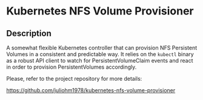 # Kubernetes NFS Volume Provisioner

## Description

A somewhat flexible Kubernetes controller that can provision NFS Persistent Volumes in a consistent and predictable way. It relies on the `kubectl` binary as a robust API client to watch for PersistentVolumeClaim events and react in order to provision PersistentVolumes accordingly.

Please, refer to the project repository for more details:

<https://github.com/juliohm1978/kubernetes-nfs-volume-provisioner>
